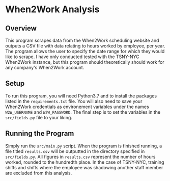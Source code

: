 # When2Work Analysis

## Overview
This program scrapes data from the When2Work scheduling website and outputs a CSV file with data relating to hours worked by employee, per year.  The program allows the user to specify the date range for which they would like to scrape.  I have only conducted tested with the TSNY-NYC When2Work instance, but this program should theoretically should work for any company's When2Work account.

## Setup
To run this program, you will need Python3.7 and to install the packages listed in the `requirements.txt` file.  You will also need to save your When2Work credentials as environement variables under the names `W2W_USERNAME` and `W2W_PASSWORD`.  The final step is to set the variables in the `src/fields.py` file to your liking.

## Running the Program
Simply run the `src/main.py` script.  When the program is finished running, a file titled `results.csv` will be outputted in the directory specified in `src/fields.py`.  All  figures in `results.csv` represent the number of hours worked, rounded to the hundredth place.  In the case of TSNY-NYC, training shifts and shifts where the employee was shadowing another staff member are excluded from this analysis.